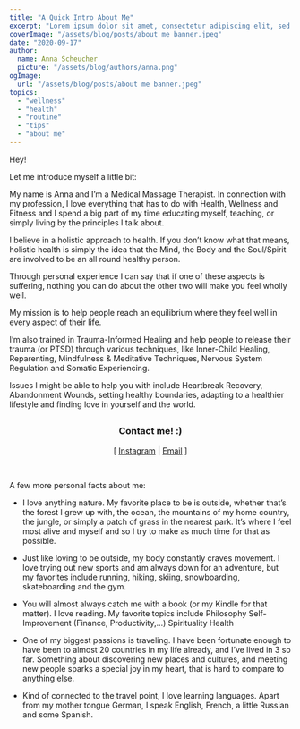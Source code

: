 ```yaml
---
title: "A Quick Intro About Me"
excerpt: "Lorem ipsum dolor sit amet, consectetur adipiscing elit, sed do eiusmod tempor incididunt ut labore et dolore magna aliqua. Ut enim ad minim veniam, quis nostrud exercitation ullamco laboris nisi ut aliquip ex ea commodo consequat. Duis aute irure dolor in..."
coverImage: "/assets/blog/posts/about me banner.jpeg"
date: "2020-09-17"
author:
  name: Anna Scheucher
  picture: "/assets/blog/authors/anna.png"
ogImage:
  url: "/assets/blog/posts/about me banner.jpeg"
topics:
  - "wellness"
  - "health"
  - "routine"
  - "tips"
  - "about me"
---
```


<p class="text-left font-serif">Hey! 

Let me introduce myself a little bit: 

My name is Anna and I’m a Medical Massage Therapist. In connection with my profession, I love everything that has to do with Health, Wellness and Fitness and I spend a big part of my time educating myself, teaching, or simply living by the principles I talk about. 

I believe in a holistic approach to health. If you don’t know what that means, holistic health is simply the idea that the Mind, the Body and the Soul/Spirit are involved to be an all round healthy person. 

Through personal experience I can say that if one of these aspects is suffering, nothing you can do about the other two will make you feel wholly well. 

My mission is to help people reach an equilibrium where they feel well in every aspect of their life. 

I’m also trained in Trauma-Informed Healing and help people to release their trauma (or PTSD) through various techniques, like Inner-Child Healing, Reparenting, Mindfulness & Meditative Techniques, Nervous System Regulation and Somatic Experiencing. 

Issues I might be able to help you with include Heartbreak Recovery, Abandonment Wounds, setting healthy boundaries, adapting to a healthier lifestyle and finding love in yourself and the world. 
</p>

##

<h3 class="font-serif" align="center">Contact me! :)</h3>
<p class="font-serif" align="center">
  [
  <a class="text-gray-700  font-bold hover:underline hover:text-blue-500 duration-200 transition-colors" href="https://www.instagram.com/auroradelsol_/" target="_blank" rel="noreferrer">Instagram</a>
  |
  <a class="text-gray-700  font-bold hover:underline hover:text-blue-500 duration-200 transition-colors" href="mailto:ascheucher.healing@gmail.com" target="_blank" rel="noreferrer">Email</a>
  ]
  
</p>
<br/>


<p class="text-left font-serif">A few more personal facts about me: 

- I love anything nature. My favorite place to be is outside, whether that’s the forest I grew up with, the ocean, the mountains of my home country, the jungle, or simply a patch of grass in the nearest park. It’s where I feel most alive and myself and so I try to make as much time for that as possible. 

- Just like loving to be outside, my body constantly craves movement. I love trying out new sports and am always down for an adventure, but my favorites include running, hiking, skiing, snowboarding, skateboarding and the gym. 

- You will almost always catch me with a book (or my Kindle for that matter). I love reading. My favorite topics include
Philosophy 
Self-Improvement (Finance, Productivity,...)
Spirituality
Health 

- One of my biggest passions is traveling. I have been fortunate enough to have been to almost 20 countries in my life already, and I’ve lived in 3 so far. Something about discovering new places and cultures, and meeting new people sparks a special joy in my heart, that is hard to compare to anything else. 

- Kind of connected to the travel point, I love learning languages. Apart from my mother tongue German, I speak English, French, a little Russian and some Spanish. 



##

<p class="text-left font-serif"></p>
